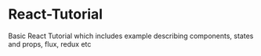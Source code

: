 # React-Tutorial
Basic React Tutorial which includes example describing components, states and props, flux, redux etc
